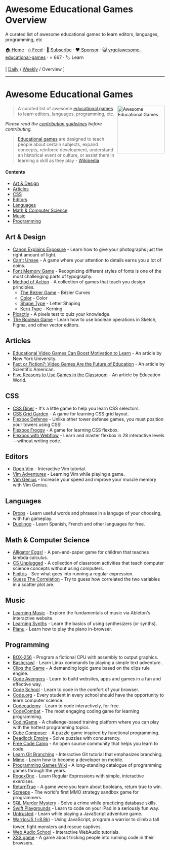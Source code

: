 # Awesome Educational Games Overview

A curated list of awesome educational games to learn editors, languages, programming, etc

[🏠 Home](/README.md) · [🔥 Feed](https://www.trackawesomelist.com/yrgo/awesome-educational-games/rss.xml) · [📮 Subscribe](https://trackawesomelist.us17.list-manage.com/subscribe?u=d2f0117aa829c83a63ec63c2f&id=36a103854c) · [❤️  Sponsor](https://github.com/sponsors/theowenyoung) · [😺 yrgo/awesome-educational-games](https://github.com/yrgo/awesome-educational-games) · ⭐ 667 · 🏷️ Learn

[ [Daily](/content/yrgo/awesome-educational-games/README.md) / [Weekly](/content/yrgo/awesome-educational-games/week/README.md) / Overview ]

---

# Awesome Educational Games

[<img src="https://cloud.githubusercontent.com/assets/499192/18659925/ed7e6262-7f0d-11e6-8e8e-b53b87158210.png" align="right" alt="Awesome Educational Games" width="150">](https://en.m.wikipedia.org/wiki/Educational_game)

> A curated list of awesome [educational games](https://en.m.wikipedia.org/wiki/Educational_game) to learn editors, languages, programming, etc.

*Please read the [contribution guidelines](https://github.com/yrgo/awesome-educational-games/blob/master/README.md/CONTRIBUTING.md) before contributing.*

> [Educational games](https://en.m.wikipedia.org/wiki/Educational_game) are designed to teach people about certain subjects, expand concepts, reinforce development, understand an historical event or culture, or assist them in learning a skill as they play - [Wikipedia](https://en.m.wikipedia.org/wiki/Educational_game)

#### Contents

*   [Art & Design](#art--design)
*   [Articles](#articles)
*   [CSS](#css)
*   [Editors](#editors)
*   [Languages](#languages)
*   [Math & Computer Science](#math--computer-science)
*   [Music](#music)
*   [Programming](#programming)

## Art & Design

*   [Canon Explains Exposure](http://www.canonoutsideofauto.ca/) - Learn how to give your photographs just the right amount of light.
*   [Can't Unsee](https://cantunsee.space/) - A game where your attention to details earns you a lot of coins.
*   [Font Memory Game](https://betterwebtype.com/font-memory-game) - Recognizing different styles of fonts is one of the most challenging parts of typography.
*   [Method of Action](https://method.ac/) - A collection of games that teach you design principles.
    *   [The Bézier Game](https://bezier.method.ac/) - Bézier Curves
    *   [Color](https://color.method.ac/) - Color
    *   [Shape Type](https://shape.method.ac/) - Letter Shaping
    *   [Kern Type](https://type.method.ac/) - Kerning
*   [Pixactly](http://pixact.ly/) - A pixels test to quiz your knowledge.
*   [The Boolean Game](https://boolean.method.ac/) - Learn how to use boolean operations in Sketch, Figma, and other vector editors.

## Articles

*   [Educational Video Games Can Boost Motivation to Learn](https://www.nyu.edu/about/news-publications/news/2013/november/educational-video-games-can-boost-motivation-to-learn-nyu-cuny-study-shows-.html) - An article by New York University.
*   [Fact or Fiction?: Video Games Are the Future of Education](https://www.nyu.edu/about/news-publications/news/2013/november/educational-video-games-can-boost-motivation-to-learn-nyu-cuny-study-shows-.html) - An article by Scientific American.
*   [Five Reasons to Use Games in the Classroom](https://www.educationworld.com/a_curr/reasons-to-play-games-in-the-classroom.shtml) - An article by Education World.

## CSS

*   [CSS Diner](https://flukeout.github.io/) - It's a little game to help you learn CSS selectors.
*   [CSS Grid Garden](http://cssgridgarden.com/) - A game for learning CSS grid layout.
*   [Flexbox Defense](http://www.flexboxdefense.com/) - Unlike other tower defense games, you must position your towers using CSS!
*   [Flexbox Froggy](http://flexboxfroggy.com/) - A game for learning CSS flexbox.
*   [Flexbox with Webflow](https://www.flexboxgame.com/) - Learn and master flexbox in 28 interactive levels—without writing code.

## Editors

*   [Open Vim](https://www.openvim.com/) - Interactive Vim tutorial.
*   [Vim Adventures](https://vim-adventures.com/) - Learning Vim while playing a game.
*   [Vim Genius](http://vimgenius.com/) - Increase your speed and improve your muscle memory with Vim Genius.

## Languages

*   [Drops](https://languagedrops.com/) - Learn useful words and phrases in a languge of your choosing, with fun gameplay.
*   [Duolingo](https://www.duolingo.com/) - Learn Spanish, French and other languages for free.

## Math & Computer Science

*   [Alligator Eggs!](http://worrydream.com/#!/AlligatorEggs) - A pen-and-paper game for children that teaches lambda calculus.
*   [CS Unplugged](https://csunplugged.org/en/) - A collection of classroom activities that teach computer science concepts without using computers.
*   [Finitris](http://www.postcrashgames.com/finitris/) - See what goes into running a regular expression.
*   [Guess The Correlation](http://guessthecorrelation.com/) - Try to guess how correlated the two variables in a scatter plot are.

## Music

*   [Learning Music](https://learningmusic.ableton.com) - Explore the fundamentals of music via Ableton's interactive website.
*   [Learning Synths](https://learningsynths.ableton.com/) - Learn the basics of using synthesizers (or synths).
*   [Pianu](https://pianu.com) - Learn how to play the piano in-browser.

## Programming

*   [BOX-256](http://box-256.com/) - Program a fictional CPU with assembly to output graphics.
*   [Bashcrawl](https://gitlab.com/slackermedia/bashcrawl) - Learn Linux commands by playing a simple text adventure .
*   [Clips the Game](https://md5crypt.github.io/clipsgame/) - A demanding logic game based on the clips rule engine.
*   [Code Avengers](https://www.codeavengers.com/) - Learn to build websites, apps and games in a fun and effective way.
*   [Code School](https://www.pluralsight.com/codeschool) - Learn to code in the comfort of your browser.
*   [Code.org](https://code.org/) - Every student in every school should have the opportunity to learn computer science.
*   [Codecademy](https://www.codecademy.com/) - Learn to code interactively, for free.
*   [CodeCombat](https://codecombat.com/) - The most engaging coding game for learning programming.
*   [CodinGame](https://www.codingame.com/start) - A challenge-based training platform where you can play with the hottest programming topics.
*   [Cube Composer](https://david-peter.de/cube-composer/) - A puzzle game inspired by functional programming.
*   [Deadlock Empire](https://deadlockempire.github.io/) - Solve puzzles with concurrency.
*   [Free Code Camp](https://www.freecodecamp.org/) - An open source community that helps you learn to code.
*   [Learn Git Branching](https://learngitbranching.js.org/) - Interactive Git tutorial that emphasizes branching.
*   [Mimo](https://getmimo.com/) - Learn how to become a developer on mobile.
*   [Programming Games Wiki](http://programminggames.org/) - A long-standing catalogue of programming games through the years.
*   [RegexOne](https://regexone.com/lesson/introduction_abcs) - Learn Regular Expressions with simple, interactive exercises.
*   [ReturnTrue](https://alf.nu/ReturnTrue) - A game were you learn about booleans, return true to win.
*   [Screeps](https://screeps.com/) - The world's first MMO strategy sandbox game for programmers.
*   [SQL Murder Mystery](https://mystery.knightlab.com/) - Solve a crime while practicing database skills.
*   [Swift Playgrounds](https://www.apple.com/swift/playgrounds/) - Learn to code on your iPad in a seriously fun way.
*   [Untrusted](https://alexnisnevich.github.io/untrusted/) - Learn while playing a JavaScript adventure game.
*   [WarriorJS (⭐8.8k)](https://github.com/olistic/warriorjs) - Using JavaScript, program a warrior to climb a tall tower, fight monsters and rescue captives.
*   [Web Audio School](https://mmckegg.github.io/web-audio-school/) - Interactive WebAudio tutorials.
*   [XSS game](https://xss-game.appspot.com) - A game about tricking people into running code in their browsers.

